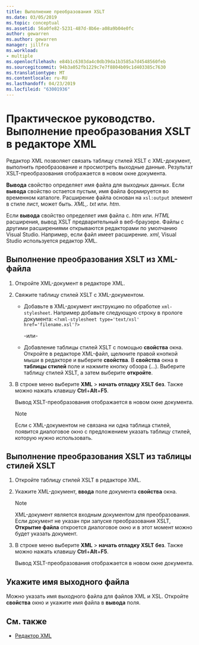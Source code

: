 ```yaml
---
title: Выполнение преобразования XSLT
ms.date: 03/05/2019
ms.topic: conceptual
ms.assetid: 56a0fe82-5231-487d-8b6e-a08a9b04e0fc
author: gewarren
ms.author: gewarren
manager: jillfra
ms.workload:
- multiple
ms.openlocfilehash: e84b1c6303da4c0db39da1b3585a7d4548560feb
ms.sourcegitcommit: 94b3a052fb1229c7e7f8804b09c1d403385c7630
ms.translationtype: MT
ms.contentlocale: ru-RU
ms.lasthandoff: 04/23/2019
ms.locfileid: "63001936"
---
```

# <a name="how-to-execute-an-xslt-transformation-from-the-xml-editor"></a>Практическое руководство. Выполнение преобразования XSLT в редакторе XML

Редактор XML позволяет связать таблицу стилей XSLT с XML-документ, выполнить преобразование и просмотреть выходные данные. Результат XSLT-преобразования отображается в новом окне документа.

**Вывода** свойство определяет имя файла для выходных данных. Если **вывода** свойство остается пустым, имя файла формируется во временном каталоге. Расширение файла основан на `xsl:output` элемент в стиле лист, может быть. *XML*,. *txt* или. *htm*.

Если **вывода** свойство определяет имя файла с. *htm* или. *HTML* расширения, вывод XSLT предварительный в веб-браузере. Файлы с другими расширениями открываются редакторами по умолчанию Visual Studio. Например, если файл имеет расширение. *xml*, Visual Studio используется редактор XML.

## <a name="execute-an-xslt-transformation-from-an-xml-file"></a>Выполнение преобразования XSLT из XML-файла

1. Откройте XML-документ в редакторе XML.

2. Свяжите таблицу стилей XSLT с XML-документом.

    - Добавьте в XML-документ инструкцию по обработке `xml-stylesheet`. Например добавьте следующую строку в прологе документа: `<?xml-stylesheet type='text/xsl' href='filename.xsl'?>`

       -или-

    - Добавление таблицы стилей XSLT с помощью **свойства** окна. Откройте в редакторе XML-файл, щелкните правой кнопкой мыши в редакторе и выберите **свойства**. В **свойства** окна в **таблицы стилей** поле и нажмите кнопку обзора (...). Выберите таблицу стилей XSLT, а затем выберите **откройте**.

3. В строке меню выберите **XML** > **начать отладку XSLT без**. Также можно нажать клавишу **Ctrl**+**Alt**+**F5**.

   Вывод XSLT-преобразования отображается в новом окне документа.

   > [!NOTE]
   > Если с XML-документом не связана ни одна таблица стилей, появится диалоговое окно с предложением указать таблицу стилей, которую нужно использовать.

## <a name="execute-an-xslt-transformation-from-an-xslt-style-sheet"></a>Выполнение преобразования XSLT из таблицы стилей XSLT

1. Откройте таблицу стилей XSLT в редакторе XML.

2. Укажите XML-документ, **ввода** поле документа **свойства** окна.

   > [!NOTE]
   > XML-документ является входным документом для преобразования. Если документ не указан при запуске преобразования XSLT, **Открытие файла** откроется диалоговое окно и в этот момент можно будет указать документ.

3. В строке меню выберите **XML** > **начать отладку XSLT без**. Также можно нажать клавишу **Ctrl**+**Alt**+**F5**.

   Вывод XSLT-преобразования отображается в новом окне документа.

## <a name="specify-an-output-file-name"></a>Укажите имя выходного файла

Можно указать имя выходного файла для файлов XML и XSL. Откройте **свойства** окно и укажите имя файла в **вывода** поля.

## <a name="see-also"></a>См. также

- [Редактор XML](../xml-tools/xml-editor.md)